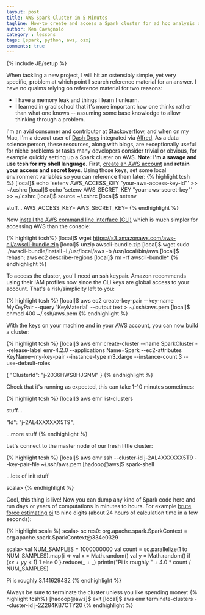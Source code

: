 ```yaml
---
layout: post
title: AWS Spark Cluster in 5 Minutes
tagline: How-to create and access a Spark cluster for ad hoc analysis or big jobs
author: Ken Cavagnolo
category : lessons
tags: [spark, python, aws, osx]
comments: true
---
```


{% include JB/setup %}

<div class="blurb">

<p>When tackling a new project, I will hit an ostensibly simple, yet
very specific, problem at which point I search reference material for
an answer. I have no qualms relying on reference material for two
reasons:

<ul>
<li>I have a memory leak and things I learn I unlearn.</li>
<li>I learned in grad school that it's more important how one thinks
rather than what one knows -- assuming some base knowledge to allow
thinking through a problem.</li>
</ul>

I'm an avid consumer and contributor at <a
href="http://stackoverflow.com/" target="_blank">Stackoverflow</a>,
and when on my Mac, I'm a devout user of <a
href="https://kapeli.com/dash" target="_blank">Dash Docs</a>
integrated via <a href="https://www.alfredapp.com/"
target="_blank">Alfred</a>. As a data science person, these resources,
along with blogs, are exceptionally useful for niche problems or tasks
many developers consider trivial or obvious, for example quickly
setting up a Spark cluster on AWS. <b>Note: I'm a savage and use tcsh
for my shell language.</b> First, <a
href="https://aws-portal.amazon.com/gp/aws/developer/registration/index.html"
target="_blank">create an AWS account</a> and <b>retain your access
and secret keys</b>. Using those keys, set some local environment
variables so you can reference them later:
{% highlight tcsh %}
[local]$ echo 'setenv AWS_ACCESS_KEY "your-aws-access-key-id"' >> ~/.cshrc
[local]$ echo 'setenv AWS_SECRET_KEY "your-aws-secret-key"' >> ~/.cshrc
[local]$ source ~/.cshrc
[local]$ setenv

stuff...
AWS_ACCESS_KEY=<your key>
AWS_SECRET_KEY=<your secret>
{% endhighlight %}

Now <a href="http://aws.amazon.com/cli/" target="_blank">install the
AWS command line interface (CLI)</a> which is much simpler for
accessing AWS than the console:

{% highlight tcsh%}
[local]$ wget https://s3.amazonaws.com/aws-cli/awscli-bundle.zip
[local]$ unzip awscli-bundle.zip
[local]$ wget sudo ./awscli-bundle/install -i /usr/local/aws -b /usr/local/bin/aws
[local]$ rehash; aws ec2 describe-regions
[local]$ rm -rf awscli-bundle*
{% endhighlight %}

To access the cluster, you'll need an ssh keypair. Amazon recommends
using their IAM profiles now since the CLI keys are global access to
your account. That's a risk/simplicity left to you:

{% highlight tcsh %}
[local]$ aws ec2 create-key-pair --key-name MyKeyPair --query 'KeyMaterial' --output text > ~/.ssh/aws.pem
[local]$ chmod 400 ~/.ssh/aws.pem
{% endhighlight %}

With the keys on your machine and in your AWS account, you can now build a cluster:

{% highlight tcsh %}
[local]$ aws emr create-cluster --name SparkCluster --release-label emr-4.2.0 --applications Name=Spark --ec2-attributes KeyName=my-key-pair --instance-type m3.xlarge --instance-count 3 --use-default-roles

{
    "ClusterId": "j-2036HWS8HJGNM"
}
{% endhighlight %}

Check that it's running as expected, this can take 1-10 minutes sometimes:

{% highlight tcsh %}
[local]$ aws emr list-clusters

stuff...

"Id": "j-2AL4XXXXXX5T9",

...more stuff
{% endhighlight %}

Let's connect to the master node of our fresh little cluster:

{% highlight tcsh %}
[local]$ aws emr ssh --cluster-id j-2AL4XXXXXX5T9 --key-pair-file ~/.ssh/aws.pem
[hadoop@aws]$ spark-shell

...lots of init stuff

scala>
{% endhighlight %}

Cool, this thing is live! Now you can dump any kind of Spark code here
and run days or years of computations in minutes to hours. For example
<a href="http://spark.apache.org/examples.html" target="_blank">brute
force estimating pi</a> to nine digits (about 24 hours of calculation
time in a few seconds):

{% highlight scala %}
scala> sc
res0: org.apache.spark.SparkContext = org.apache.spark.SparkContext@334e0329

scala> val NUM_SAMPLES = 1000000000
val count = sc.parallelize(1 to NUM_SAMPLES).map{i =>
  val x = Math.random()
  val y = Math.random()
  if (x*x + y*y < 1) 1 else 0
}.reduce(_ + _)
println("Pi is roughly " + 4.0 * count / NUM_SAMPLES)

Pi is roughly 3.141629432
{% endhighlight %}

Always be sure to terminate the cluster unless you like spending money:
{% highlight tcsh%}
[hadoop@aws]$ exit
[local]$ aws emr terminate-clusters --cluster-id j-2Z284KB7CTY20
{% endhighlight %}

</div>
